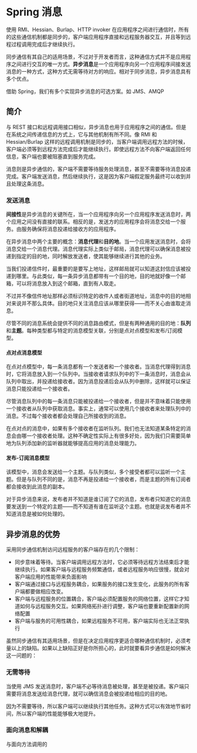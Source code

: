 # Spring 消息

使用 RMI、Hessian、Burlap、HTTP invoker 在应用程序之间进行通信时，所有的这些通信机制都是同步的，客户端应用程序直接和远程服务器交互，并且等到远程过程调用完成后才继续执行。

同步通信有其自己的适用场景，不过对于开发者而言，这种通信方式并不是应用程序之间进行交互的唯一方式。**异步消息**是一个应用程序向另一个应用程序间接发送消息的一种方式，这种方式无需等待对方的响应。相对于同步消息，异步消息具有多个优点。

借助 Spring，我们有多个实现异步消息的可选方案。如 JMS、AMQP

## 简介

与 REST 接口和远程调用接口相似，异步消息也用于应用程序之间的通信。但是在系统之间传递信息的方式上，它与其他机制有所不同。像 RMI 和 Hessian/Burlap 这样的远程调用机制是同步的，当客户端调用远程方法的时候，客户端必须等到远程方法完成后才能继续执行。即使远程方法不向客户端返回任何信息，客户端也要被阻塞直到服务完成。

消息则是异步通信的，客户端不需要等待服务处理消息，甚至不需要等待消息投递完成。客户端发送消息，然后继续执行，这是因为客户端假定服务最终可以收到并且处理这条消息。

### 发送消息

**间接性**是异步消息的关键所在，当一个应用程序向另一个应用程序发送消息时，两个应用之间没有直接的联系。相反的是，发送方的应用程序会将消息交给一个服务。由服务确保将消息投递给接收方的应用程序。

在异步消息中两个主要的概念：**消息代理**和**目的地**。当一个应用发送消息时，会将消息交给一个消息代理。消息代理实际上类似于邮局，消息代理可以确保消息被投递到指定的目的地，同时解放发送者，使其能够继续进行其他的业务。

当我们投递信件时，最重要的是要写上地址，这样邮局就可以知道这封信应该被投递到哪里。与此类似，每一条异步消息都带有一个目的地，目的地就好像一个邮箱，可以将消息放入到这个邮箱，直到有人取走。

不过并不像信件地址那样必须标识特定的收件人或者街道地址，消息中的目的地相对来说并不那么具体。目的地只关注消息应该从哪里获得——而不关心由谁取走消息。

尽管不同的消息系统会提供不同的消息路由模式，但是有两种通用的目的地：**队列**和**主题**。每种类型都与特定的消息模型关联，分别是点对点模型和发布/订阅模型。

#### 点对点消息模型

在点对点模型中，每一条消息都有一个发送者和一个接收者。当消息代理得到消息时，它将消息放入到一个队列中。当接收者请求队列中的下一条消息时，消息会从队列中取出，并投递给接收者。因为消息投递后会从队列中删除，这样就可以保证消息只能投递给一个接收者。

尽管消息队列中的每一条消息只能被投递给一个接收者，但是并不意味着只能使用一个接收者从队列中获取消息。事实上，通常可以使用几个接收者来处理队列中的消息。不过每个接收者都会处理自己所接收到的消息。

在点对点的消息中，如果有多个接收者在监听队列。我们也无法知道某条特定的消息会由哪一个接收者处理。这种不确定性实际上有很多好处，因为我们只需要简单地为队列添加新的监听器就能够提高应用的消息处理能力。

#### 发布-订阅消息模型

该模型中，消息会发送给一个主题。与队列类似，多个接受者都可以监听一个主题。但是与队列不同的是，消息不再是投递给一个接收者，而是主题的所有订阅者都会接收到此消息的副本。

对于异步消息来说，发布者并不知道是谁订阅了它的消息，发布者只知道它的消息要发送到一个特定的主题——而不知道有谁在监听这个主题。也就是说发布者并不知道消息是被如何处理的。

## 异步消息的优势

采用同步通信机制访问远程服务的客户端存在的几个限制：
- 同步意味着等待。当客户端调用远程方法时，它必须等待远程方法结束后才能继续执行。如果客户端与远程服务频繁通信，或者远程服务响应很慢，就会对客户端应用的性能带来负面影响
- 客户端通过接口与远程服务耦合，如果服务的接口发生变化，此服务的所有客户端都要做相应改变。
- 客户端与远程服务的位置耦合，客户端必须配置服务的网络位置，这样它才知道如何与远程服务交互。如果网络拓扑进行调整，客户端也要重新配置新的网络配置
- 客户端与服务的可用性耦合，如果远程服务不可用，客户端实际也无法正常执行

虽然同步通信有其适用场景，但是在决定应用程序更适合哪种通信机制时，必须考量以上的缺陷。如果以上缺陷正好是你所担心的，此时就要看异步通信是如何解决这一问题的：

### 无需等待

当使用 JMS 发送消息时，客户端不必等待消息被处理，甚至是被投递。客户端只需要将消息发送给消息代理，就可以确信消息会被投递给相应的目的地。

因为不需要等待，所以客户端可以继续执行其他任务。这种方式可以有效地节省时间，所以客户端的性能能够极大地提升。

### 面向消息和解耦

与面向方法调用的 